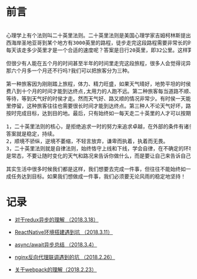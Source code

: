 ﻿# 前言 
<pre> 
心理学上有个法则叫二十英里法则。二十英里法则是美国心理学家吉姆柯林斯提出的。这个法则讲的是：从美国
西海岸圣地亚哥到某个地方有3000英里的路程，徒步走完这段路程需要非常长的时间，地貌非常复杂，而且经常会遭遇天气变化。
每天该走多少英里才是一个合适的速度呢？答案是日行20英里，即32公里。这样算一下，走完全程大概需要150天，也就是五个月左右。   
 
但很少有人能在五个月的时间甚至半年的时间里走完这段旅程，很多人会觉得诧异，只要一天走20英里不就行了吗?五个月时间不行，
那六个月多一个月还不行吗?我们可以把旅客分为三种。      

第一种旅客因为刚刚踏上旅程，体力、精力旺盛，如果天气晴好，地势平坦的时侯每天可以走40英里。但这种旅客，往往需要花
费八到十个月的时间才能到达终点,太用力的人跑不远。第二种旅客每当道路不顺、天气恶劣时，这种人常常会躲到帐篷里抱怨，
等待，等到天气好的时侯才走。然而天气好、路又顺的情况非常少。有时侯一天能走40到50英里，但是之后他们会在很长的时间
里停留，这种旅客往往也需要很长时间才能到达终点。第三种人不论天气好坏，路途泥泞，都坚持每天走二十英里，这种人可以
按时完成目标，达到目的地。最后，只有始终如一每天走二十英里的人才可以按期到达目的地。 

1，二十英里法则的核心，是拒绝追求一时的努力来追求卓越，在外部的条件有诸多不确定的情况下，如何保持内在的确定性？
答案就是稳定，持续。
2，顺境不骄纵，逆境不萎缩，不轻言放弃，谦卑而执着，执着而无畏。
3，二十英里法则就是自律法则，始终恪守上线和下线，学会自律，在不确定的环境里，相信外部条件的不确定，不可控
是常态，不要让随时变化的天气和路况来告诉你做什么，而是要让自己来告诉自己做什么！

其实生活中很多时候我们都是这样，我们想要去完成一件事，但往往不能始终如一地坚持，走走停停，最终不能按时地完
成任务达到目标。如果我们想做成一件事，我们必须要无论风雨的稳定地坚持！</pre>

# 记录     

   - [对于redux异步的理解 （2018.3.18）](https://github.com/iiling/blog/issues/5)

   - [ReactNative环境搭建遇到坑 （2018.3.11）](https://github.com/iiling/blog/issues/4)
  
   - [async/await异步总结 （2018.3.4）](https://github.com/iiling/blog/issues/2)

   - [nginx反向代理联调遇到的坑 （2018.2.26）](https://github.com/iiling/blog/issues/3) 

   - [关于webpack的理解（2018.2.23）](https://github.com/iiling/blog/issues/1)

   

